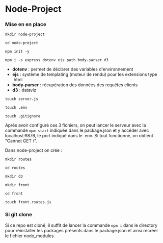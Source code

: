 # Node-Project

### Mise en en place
`mkdir node-project`

`cd node-project`

`npm init -y`

`npm i -s express dotenv ejs path body-parser d3`

 - **dotenv** : permet de déclarer des variables d'environnement
 - **ejs** : système de templating (moteur de rendu) pour les extensions type .html
 - **body-parser** : récupération des données des requêtes clients
 - **d3** : dataviz
 
`touch server.js`

`touch .env`

`touch .gitignore`

Après avoir configuré ces 3 fichiers, on peut lancer le serveur avec la commande `npm start` indiquée dans le package.json et y accéder avec localhost:9876, le port indiqué dans le .env. Si tout fonctionne, on obtient "Cannot GET /".

Dans node-project on crée :

`mkdir routes`

`cd routes` 

`mkdir d3`

`mkdir front`

`cd front`

`touch front.routes.js`

### Si git clone

Si ce repo est cloné, il suffit de lancer la commande `npm i` dans le directory pour réinstaller les packages présents dans le package.json et ainsi recréer le fichier node_modules.